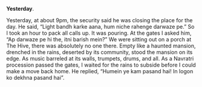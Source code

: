 **Yesterday**.

Yesterday, at about 9pm, the security said he was closing the place for the day. He said, “Light bandh karke aana, hum niche rahenge darwaze pe.” So I took an hour to pack all calls up. It was pouring. At the gates I asked him, “Ap darwaze pe hi the, itni barish mein?” We were sitting out on a porch at The Hive, there was absolutely no one there. Empty like a haunted mansion, drenched in the rains, deserted by its community, stood the mansion on its edge. As music barreled at its walls, trumpets, drums, and all. As a Navratri procession passed the gates, I waited for the rains to subside before I could make a move back home. He replied, “Humein ye kam pasand hai! In logon ko dekhna pasand hai”.
